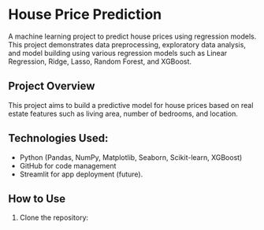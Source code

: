# House Price Prediction  

A machine learning project to predict house prices using regression models. This project demonstrates data preprocessing, exploratory data analysis, and model building using various regression models such as Linear Regression, Ridge, Lasso, Random Forest, and XGBoost.  

## **Project Overview**  
This project aims to build a predictive model for house prices based on real estate features such as living area, number of bedrooms, and location.  

## **Technologies Used:**  
- Python (Pandas, NumPy, Matplotlib, Seaborn, Scikit-learn, XGBoost)  
- GitHub for code management  
- Streamlit for app deployment (future).  

## **How to Use**  
1. Clone the repository:  
